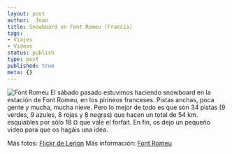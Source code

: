 ```yaml
---
layout: post
author:  Joan
title: Snowboard en Font Romeu (Francia)
tags:
- Viajes
- Videos
status: publish
type: post
published: true
meta: {}
---
```

<img src="http://farm1.static.flickr.com/178/433948546_8002d7db71.jpg" alt="Font Romeu" class="center noborder" />
El sábado pasado estuvimos haciendo snowboard en la estación de Font Romeu, en los pirineos franceses. Pistas anchas, poca gente y mucha, mucha nieve. Pero lo mejor de todo es que son 34 pistas (9 verdes, 9 azules, 8 rojas y 8 negras) que hacen un total de 54 km. esquiables por sólo 18 ¤ que vale el forfait. En fin, os dejo un pequeño video para que os hagáis una idea.

<object type="application/x-shockwave-flash" width="500" height="375" data="http://vimeo.com/moogaloop.swf?clip_id=209543&amp;server=vimeo.com&amp;fullscreen=1&amp;show_title=1&amp;show_byline=0&amp;show_portrait=0&amp;color=679AF1">	<param name="quality" value="best" />	<param name="allowfullscreen" value="true" />	<param name="scale" value="showAll" />	<param name="movie" value="http://vimeo.com/moogaloop.swf?clip_id=209543&amp;server=vimeo.com&amp;fullscreen=1&amp;show_title=1&amp;show_byline=0&amp;show_portrait=0&amp;color=679AF1" /></object>

Más fotos: <a href="http://www.flickr.com/photos/lerion/">Flickr de Lerion</a>
Más información: <a href="http://www.lespyrenees.net/fr/station,16,Font-Romeu-Pyrenees-2000.html">Font Romeu</a>
